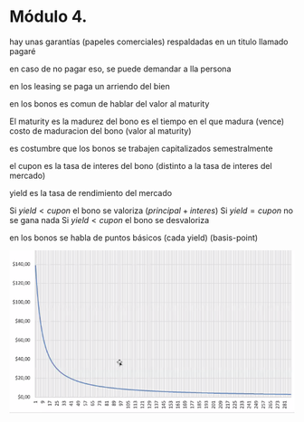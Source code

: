 # Módulo 4.

hay unas garantías (papeles comerciales) respaldadas en un titulo llamado pagaré

en caso de no pagar eso, se puede demandar a lla persona

en los leasing se paga un arriendo del bien

en los bonos es comun de hablar del valor al maturity

El maturity es la madurez del bono
es el tiempo en el que madura (vence)
costo de maduracion del bono (valor al maturity)

es costumbre que los bonos se trabajen capitalizados semestralmente


el cupon es la tasa de interes del bono (distinto a la tasa de interes del mercado)

yield es la tasa de rendimiento del mercado


Si $yield < cupon$ el bono se valoriza ($principal + interes$)
Si $yield = cupon$ no se gana nada
Si $yield < cupon$ el bono se desvaloriza

en los bonos se habla de puntos básicos (cada yield) (basis-point)

![](attachments/Pasted%20image%2020230411173453.png)



